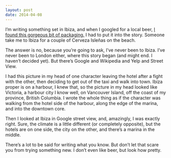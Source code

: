 ```yaml
---
layout: post
date: 2014-04-08
---
```


I’m writing something set in Ibiza, and when I googled for a local beer, [I found this gorgeous bit of packaging.](http://www.lacervezadeibiza.com/en/home.php) I had to put it into the story. Someone take me to Ibiza for a couple of Cerveza Isleñas on the beach.

The answer is no, because you’re going to ask, I’ve never been to Ibiza. I’ve never been to London either, where this story began (and might end. I haven’t decided yet). But there’s Google and Wikipedia and Yelp and Street View.

I had this picture in my head of one character leaving the hotel after a fight with the other, then deciding to get out of the taxi and walk into town. Ibiza proper is on a harbour, I knew that, so the picture in my head looked like Victoria, a harbour city I know well, on Vancouver Island, off the coast of my province, British Columbia. I wrote the whole thing as if the character was walking from the hotel side of the harbour, along the edge of the marina, and into the downtown core.

Then I looked at Ibiza in Google street view, and, amazingly, I was exactly right. Sure, the climate is a little different (or completely opposite), but the hotels are on one side, the city on the other, and there’s a marina in the middle.

There’s a lot to be said for writing what you know. But don’t let that scare you from trying something new. I don’t even like beer, but look how pretty.
